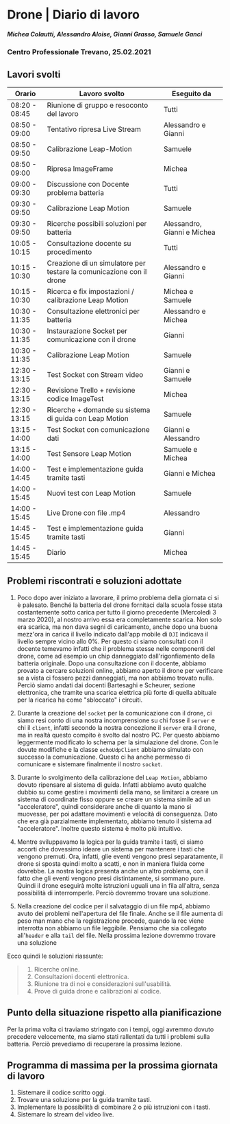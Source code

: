 # Drone | Diario di lavoro
##### Michea Colautti, Alessandro Aloise, Gianni Grasso, Samuele Ganci
### Centro Professionale Trevano, 25.02.2021

## Lavori svolti


|Orario        |Lavoro svolto                                                        |Eseguito da                 |
|--------------|---------------------------------------------------------------------|----------------------------|
|08:20 - 08:45 | Riunione di gruppo e resoconto del lavoro                           |Tutti                       |
|08:50 - 09:00 | Tentativo ripresa Live Stream                                       |Alessandro e Gianni         |
|08:50 - 09:50 | Calibrazione Leap-Motion                                            |Samuele                     |
|08:50 - 09:00 | Ripresa ImageFrame                                                  |Michea                      |
|09:00 - 09:30 | Discussione con Docente problema batteria                           |Tutti                       |
|09:30 - 09:50 | Calibrazione Leap Motion                                            |Samuele                     |
|09:30 - 09:50 | Ricerche possibili soluzioni per batteria                           |Alessandro, Gianni e Michea |
|10:05 - 10:15 | Consultazione docente su procedimento                               |Tutti                       |
|10:15 - 10:30 | Creazione di un simulatore per testare la comunicazione con il drone |Alessandro e Gianni        |
|10:15 - 10:30 | Ricerca e fix impostazioni / calibrazione Leap Motion               |Michea e Samuele            |
|10:30 - 11:35 | Consultazione elettronici per batteria                              |Alessandro e Michea         |
|10:30 - 11:35 | Instaurazione Socket per comunicazione con il drone                 |Gianni                      |
|10:30 - 11:35 | Calibrazione Leap Motion                                            |Samuele                     |
|12:30 - 13:15 | Test Socket con Stream video                                        |Gianni e Samuele            |
|12:30 - 13:15 | Revisione Trello + revisione codice ImageTest                       |Michea                      |
|12:30 - 13:15 | Ricerche + domande su sistema di guida con Leap Motion              |Samuele                     |
|13:15 - 14:00 | Test Socket con comunicazione dati                                  |Gianni e Alessandro         |
|13:15 - 14:00 | Test Sensore Leap Motion                                            |Samuele e Michea            |
|14:00 - 14:45 | Test e implementazione guida tramite tasti                          |Gianni e Michea             |
|14:00 - 15:45 | Nuovi test con Leap Motion                                          |Samuele                     |
|14:00 - 15:45 | Live Drone con file .mp4                                            |Alessandro                  |
|14:45 - 15:45 | Test e implementazione guida tramite tasti                          |Gianni                      |
|14:45 - 15:45 | Diario                                                              |Michea                      |

## Problemi riscontrati e soluzioni adottate

1. Poco dopo aver iniziato a lavorare, il primo problema della giornata ci si è palesato. Benché la batteria del drone fornitaci dalla scuola fosse stata costantemente sotto carica per tutto il giorno precedente (Mercoledì 3 marzo 2020), al nostro arrivo essa era completamente scarica. Non solo era scarica, ma non dava segni di caricamento, anche dopo una buona mezz'ora in carica il livello indicato dall'app mobile di `DJI` indicava il livello sempre vicino allo 0%.
Per questo ci siamo consultati con il docente temevamo infatti che il problema stesse nelle componenti del drone, come ad esempio un chip danneggiato dall'rigonfiamento della batteria originale.
Dopo una consultazione con il docente, abbiamo provato a cercare soluzioni online, abbiamo aperto il drone per verificare se a vista ci fossero pezzi danneggiati, ma non abbiamo trovato nulla. Perciò siamo andati dai docenti Bartesaghi e Scheurer, sezione elettronica, che tramite una scarica elettrica più forte di quella abituale per la ricarica ha come "sbloccato" i circuiti.

2. Durante la creazione del `socket` per la comunicazione con il drone, ci siamo resi conto di una nostra incomprensione su chi fosse il `server` e chi il `client`, infatti secondo la nostra concezione il `server` era il drone, ma in realtà questo compito è svolto dal nostro PC. Per questo abbiamo leggermente modificato lo schema per la simulazione del drone. Con le dovute modifiche e la classe `echoUdpClient` abbiamo simulato con successo la comunicazione.
Questo ci ha anche permesso di comunicare e sistemare finalmente il nostro `socket`.

3. Durante lo svolgimento della calibrazione del `Leap Motion`, abbiamo dovuto ripensare al sistema di guida. Infatti abbiamo avuto qualche dubbio su come gestire i movimenti della mano, se limitarci a creare un sistema di coordinate fisso oppure se creare un sistema simile ad un "acceleratore", quindi considerare anche di quanto la mano si muovesse, per poi adattare movimenti e velocità di conseguenza. Dato che era già parzialmente implementato, abbiamo tenuto il sistema ad "acceleratore". Inoltre questo sistema è molto più intuitivo.

4. Mentre sviluppavamo la logica per la guida tramite i tasti, ci siamo accorti che dovessimo ideare un sistema per mantenere i tasti che vengono premuti.  Ora, infatti, glie eventi vengono presi separatamente, il drone si sposta quindi molto a scatti, e non in maniera fluida come dovrebbe. La nostra logica presenta anche un altro problema, con il fatto che gli eventi vengono presi distintamente, si sommano pure. Quindi il drone eseguirà molte istruzioni uguali una in fila all'altra, senza possibilità di interromperle. 
Perciò dovremmo trovare una soluzione.

5. Nella creazione del codice per il salvataggio di un file mp4, abbiamo avuto dei problemi nell'apertura del file finale. Anche se il file aumenta di peso man mano che la registrazione procede, quando la rec viene interrotta non abbiamo un file leggibile. Pensiamo che sia collegato all'`header` e alla `tail` del file.
Nella prossima lezione dovremmo trovare una soluzione


Ecco quindi le soluzioni riassunte:

> 1. Ricerche online.
> 2. Consultazioni docenti elettronica.
> 3. Riunione tra di noi e considerazioni sull'usabilità.
> 4. Prove di guida drone e calibrazioni al codice.



## Punto della situazione rispetto alla pianificazione
Per la prima volta ci traviamo stringato con i tempi, oggi avremmo dovuto precedere velocemente, ma siamo stati rallentati da tutti i problemi sulla batteria. Perciò prevediamo di recuperare la prossima lezione.

## Programma di massima per la prossima giornata di lavoro
1. Sistemare il codice scritto oggi.
2. Trovare una soluzione per la guida tramite tasti.
3. Implementare la possibilità di combinare 2 o più istruzioni con i tasti.
4. Sistemare lo stream del video live.